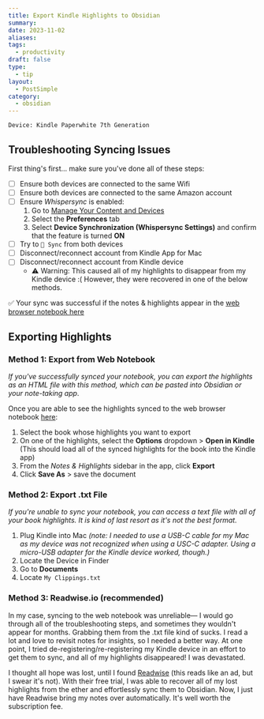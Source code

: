 ```yaml
---
title: Export Kindle Highlights to Obsidian
summary: 
date: 2023-11-02
aliases: 
tags:
  - productivity
draft: false
type:
  - tip
layout:
  - PostSimple
category:
  - obsidian
---
```


<Callout text="My Kindle is probably just old at this point, but I have the hardest time getting my Notes & Highlights to sync so I can access them from my laptop. If you are also struggling to access your notes and highlights from anywhere other than your Kindle device, this tip is for you." />

`Device: Kindle Paperwhite 7th Generation`

## Troubleshooting Syncing Issues

First thing's first... make sure you've done all of these steps:
- [ ] Ensure both devices are connected to the same Wifi
- [ ] Ensure both devices are connected to the same Amazon account
- [ ] Ensure *Whispersync* is enabled:
	1. Go to [Manage Your Content and Devices](https://www.amazon.com/mycd)
	2. Select the **Preferences** tab
	3. Select **Device Synchronization (Whispersync Settings)** and confirm that the feature is turned **ON**
- [ ] Try to `🔄 Sync` from both devices
- [ ] Disconnect/reconnect account from Kindle App for Mac
- [ ] Disconnect/reconnect account from Kindle device
  - ⚠️ Warning: This caused all of my highlights to disappear from my Kindle device :( However, they were recovered in one of the below methods. 

✅ Your sync was successful if the notes & highlights appear in the [web browser notebook here](https://read.amazon.com/notebook)

## Exporting Highlights

### Method 1: Export from Web Notebook

_If you've successfully synced your notebook, you can export the highlights as an HTML file with this method, which can be pasted into Obsidian or your note-taking app_. 

Once you are able to see the highlights synced to the web browser notebook [here](https://read.amazon.com/notebook):
1. Select the book whose highlights you want to export
2. On one of the highlights, select the **Options** dropdown > **Open in Kindle** (This should load all of the synced highlights for the book into the Kindle app)
3. From the *Notes & Highlights* sidebar in the app, click **Export**
4. Click **Save As** > save the document

### Method 2: Export .txt File

_If you're unable to sync your notebook, you can access a text file with all of your book highlights. It is kind of last resort as it's not the best format._

1. Plug Kindle into Mac _(note: I needed to use a USB-C cable for my Mac as my device was not recognized when using a USC-C adapter. Using a micro-USB adapter for the Kindle device worked, though.)_
2. Locate the Device in Finder
3. Go to **Documents**
4. Locate `My Clippings.txt`


### Method 3: Readwise.io (recommended)

In my case, syncing to the web notebook was unreliable— I would go through all of the troubleshooting steps, and sometimes they wouldn't appear for months. Grabbing them from the .txt file kind of sucks. I read a lot and love to revisit notes for insights, so I needed a better way. At one point, I tried de-registering/re-registering my Kindle device in an effort to get them to sync, and all of my highlights disappeared! I was devastated. 

I thought all hope was lost, until I found [Readwise](https://readwise.io/) (this reads like an ad, but I swear it's not). With their free trial, I was able to recover all of my lost highlights from the ether and effortlessly sync them to Obsidian. Now, I just have Readwise bring my notes over automatically. It's well worth the subscription fee. 

